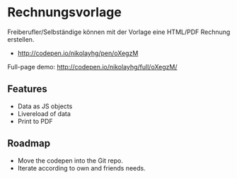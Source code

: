 # Rechnungsvorlage

Freiberufler/Selbständige können mit der Vorlage eine HTML/PDF Rechnung erstellen.

* http://codepen.io/nikolayhg/pen/oXegzM

Full-page demo: http://codepen.io/nikolayhg/full/oXegzM/

## Features

* Data as JS objects
* Livereload of data
* Print to PDF

## Roadmap

* Move the codepen into the Git repo.
* Iterate according to own and friends needs.
